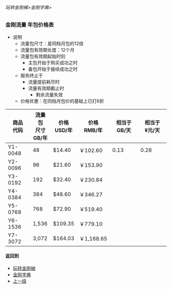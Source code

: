 ###### 玩转金刚梯>金刚字典>
### 金刚流量 年包价格表
- 说明
  - 流量包尺寸：是同档月包的12倍
  - 流量包有效期长度：12个月
  - 流量包有效期起始时刻
    - 主包开始于购买成功之时
    - 备包开始于接续成功之时
  - 服务终止于
    - 流量提前耗尽时
    - 流量有效期截止时
      - 剩余流量失效
  - 价格优惠：在同档月包价的基础上已打6折

|商品<Br>代码|流量包<Br>尺寸<Br>GB/年|价格<Br>USD/年|价格<Br>RMB/年|相当于GB/天| 相当于¥元/天|
| ------|--------|---------|-----------|-----------|-----------| 
|Y1-0048|      48|  $14.40 |   ￥102.60| 0.13| 0.28|
|Y2-0096|      96|  $21.60 |   ￥153.90| | |
|Y3-0192|     192|  $32.40 |   ￥230.84| | |
|Y4-0384|     384|  $48.60 |   ￥346.27| | |
|Y5-0768|     768|  $72.90 |   ￥519.40| | |
|Y6-1536|   1,536| $109.35 |   ￥779.10| | |
|Y7-3072|   3,072| $164.03 | ￥1,168.65| | |


#### 返回到
- [玩转金刚梯](https://github.com/a2zitpro/web/blob/master/LadderFree/A.md)
- [金刚字典](https://github.com/a2zitpro/web/blob/master/LadderFree/kkDictionary/KKDictionary.md)
- [上一级](https://github.com/a2zitpro/web/blob/master/LadderFree/kkDictionary/KKDatatrafficPriceOfLadderKKID_V2.md)
